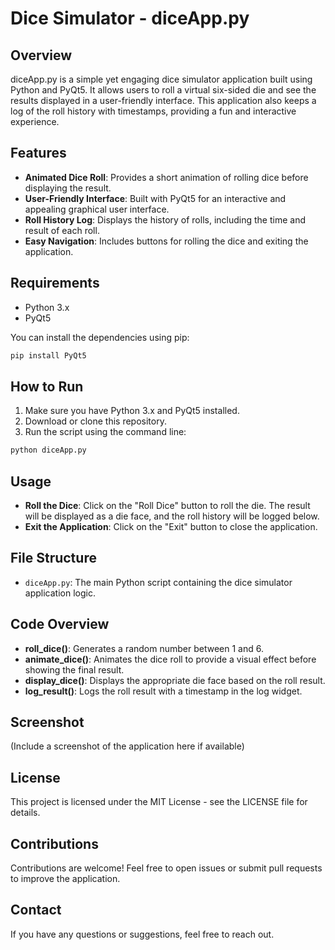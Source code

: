 # Dice Simulator - diceApp.py

## Overview

diceApp.py is a simple yet engaging dice simulator application built using Python and PyQt5. It allows users to roll a virtual six-sided die and see the results displayed in a user-friendly interface. This application also keeps a log of the roll history with timestamps, providing a fun and interactive experience.

## Features

- **Animated Dice Roll**: Provides a short animation of rolling dice before displaying the result.
- **User-Friendly Interface**: Built with PyQt5 for an interactive and appealing graphical user interface.
- **Roll History Log**: Displays the history of rolls, including the time and result of each roll.
- **Easy Navigation**: Includes buttons for rolling the dice and exiting the application.

## Requirements

- Python 3.x
- PyQt5

You can install the dependencies using pip:

```sh
pip install PyQt5
```

## How to Run

1. Make sure you have Python 3.x and PyQt5 installed.
2. Download or clone this repository.
3. Run the script using the command line:

```sh
python diceApp.py
```

## Usage

- **Roll the Dice**: Click on the "Roll Dice" button to roll the die. The result will be displayed as a die face, and the roll history will be logged below.
- **Exit the Application**: Click on the "Exit" button to close the application.

## File Structure

- `diceApp.py`: The main Python script containing the dice simulator application logic.

## Code Overview

- **roll_dice()**: Generates a random number between 1 and 6.
- **animate_dice()**: Animates the dice roll to provide a visual effect before showing the final result.
- **display_dice()**: Displays the appropriate die face based on the roll result.
- **log_result()**: Logs the roll result with a timestamp in the log widget.

## Screenshot

(Include a screenshot of the application here if available)

## License

This project is licensed under the MIT License - see the LICENSE file for details.

## Contributions

Contributions are welcome! Feel free to open issues or submit pull requests to improve the application.

## Contact

If you have any questions or suggestions, feel free to reach out.

